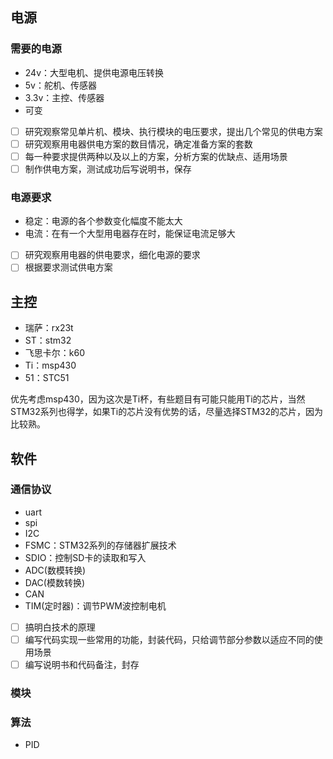 ## 电源

### 需要的电源

- 24v：大型电机、提供电源电压转换
- 5v：舵机、传感器
- 3.3v：主控、传感器
- 可变

- [ ] 研究观察常见单片机、模块、执行模块的电压要求，提出几个常见的供电方案
- [ ] 研究观察用电器供电方案的数目情况，确定准备方案的套数
- [ ] 每一种要求提供两种以及以上的方案，分析方案的优缺点、适用场景
- [ ] 制作供电方案，测试成功后写说明书，保存

### 电源要求

- 稳定：电源的各个参数变化幅度不能太大
- 电流：在有一个大型用电器存在时，能保证电流足够大

- [ ] 研究观察用电器的供电要求，细化电源的要求
- [ ] 根据要求测试供电方案

## 主控

- 瑞萨：rx23t
- ST：stm32
- 飞思卡尔：k60
- Ti：msp430
- 51：STC51

优先考虑msp430，因为这次是Ti杯，有些题目有可能只能用Ti的芯片，当然STM32系列也得学，如果Ti的芯片没有优势的话，尽量选择STM32的芯片，因为比较熟。

## 软件

### 通信协议

- uart
- spi
- I2C
- FSMC：STM32系列的存储器扩展技术
- SDIO：控制SD卡的读取和写入
- ADC(数模转换)
- DAC(模数转换)
- CAN
- TIM(定时器)：调节PWM波控制电机

- [ ] 搞明白技术的原理
- [ ] 编写代码实现一些常用的功能，封装代码，只给调节部分参数以适应不同的使用场景
- [ ] 编写说明书和代码备注，封存

### 模块

### 算法

- PID




